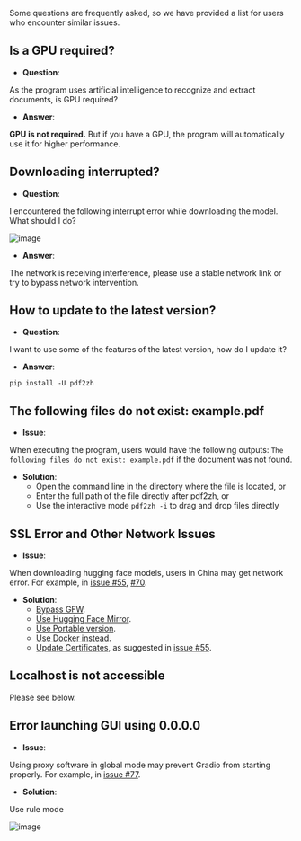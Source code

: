 <!-- CHUNK ID: chunk_BBFC419C  CHUNK TYPE: paragraph START_LINE:1 -->
Some questions are frequently asked, so we have provided a list for users who encounter similar issues.

<!-- CHUNK ID: chunk_2B5D23E7  CHUNK TYPE: header START_LINE:3 -->
## Is a GPU required?
<!-- CHUNK ID: chunk_A85F81AE  CHUNK TYPE: list START_LINE:4 -->
- **Question**:  
<!-- CHUNK ID: chunk_8E573398  CHUNK TYPE: paragraph START_LINE:5 -->
As the program uses artificial intelligence to recognize and extract documents, is GPU required?

<!-- CHUNK ID: chunk_FE846FC9  CHUNK TYPE: list START_LINE:7 -->
- **Answer**:  
<!-- CHUNK ID: chunk_63C892F6  CHUNK TYPE: paragraph START_LINE:8 -->
**GPU is not required.** But if you have a GPU, the program will automatically use it for higher performance.

<!-- CHUNK ID: chunk_610DD2DC  CHUNK TYPE: header START_LINE:10 -->
## Downloading interrupted?
<!-- CHUNK ID: chunk_A85F81AE  CHUNK TYPE: list START_LINE:11 -->
- **Question**:  
<!-- CHUNK ID: chunk_53B66922  CHUNK TYPE: paragraph START_LINE:12 -->
I encountered the following interrupt error while downloading the model. What should I do?

<!-- CHUNK ID: chunk_663B9855  CHUNK TYPE: image START_LINE:14 -->
  ![image](https://github.com/user-attachments/assets/3c4eed44-3d9b-4e2f-a224-a58edca718c2)

<!-- CHUNK ID: chunk_FE846FC9  CHUNK TYPE: list START_LINE:16 -->
- **Answer**:  
<!-- CHUNK ID: chunk_2A133C40  CHUNK TYPE: paragraph START_LINE:17 -->
The network is receiving interference, please use a stable network link or try to bypass network intervention.

<!-- CHUNK ID: chunk_ABB33668  CHUNK TYPE: header START_LINE:19 -->
## How to update to the latest version?
<!-- CHUNK ID: chunk_A85F81AE  CHUNK TYPE: list START_LINE:20 -->
- **Question**:  
<!-- CHUNK ID: chunk_981A22AF  CHUNK TYPE: paragraph START_LINE:21 -->
I want to use some of the features of the latest version, how do I update it?

<!-- CHUNK ID: chunk_FE846FC9  CHUNK TYPE: list START_LINE:23 -->
- **Answer**:  
<!-- CHUNK ID: chunk_E6E8A1D1  CHUNK TYPE: paragraph START_LINE:24 -->
`pip install -U pdf2zh`


<!-- CHUNK ID: chunk_9FB0E3EA  CHUNK TYPE: header START_LINE:27 -->
## The following files do not exist: example.pdf
<!-- CHUNK ID: chunk_22B1E6C4  CHUNK TYPE: list START_LINE:28 -->
- **Issue**:  
<!-- CHUNK ID: chunk_FAB807CC  CHUNK TYPE: paragraph START_LINE:29 -->
When executing the program, users would have the following outputs: `The following files do not exist: example.pdf` if the document was not found.

<!-- CHUNK ID: chunk_E7371FD6  CHUNK TYPE: list START_LINE:31 -->
- **Solution**:
  - Open the command line in the directory where the file is located, or
  - Enter the full path of the file directly after pdf2zh, or
  - Use the interactive mode `pdf2zh -i` to drag and drop files directly


<!-- CHUNK ID: chunk_F523458B  CHUNK TYPE: header START_LINE:37 -->
## SSL Error and Other Network Issues
<!-- CHUNK ID: chunk_22B1E6C4  CHUNK TYPE: list START_LINE:38 -->
- **Issue**:  
<!-- CHUNK ID: chunk_DF99BBC1  CHUNK TYPE: paragraph START_LINE:39 -->
When downloading hugging face models, users in China may get network error. For example, in [issue #55](https://github.com/PDFMathTranslate/PDFMathTranslate-next/issues/55), [#70](https://github.com/PDFMathTranslate/PDFMathTranslate-next/issues/70).

<!-- CHUNK ID: chunk_AC4D20E5  CHUNK TYPE: list START_LINE:41 -->
- **Solution**:
  - [Bypass GFW](https://github.com/clash-verge-rev/clash-verge-rev).
  - [Use Hugging Face Mirror](https://hf-mirror.com/).
  - [Use Portable version](https://github.com/PDFMathTranslate/PDFMathTranslate-next?tab=readme-ov-file#method-ii-portable).
  - [Use Docker instead](https://github.com/PDFMathTranslate/PDFMathTranslate-next#docker).
  - [Update Certificates](https://stackoverflow.com/questions/51925384/unable-to-get-local-issuer-certificate-when-using-requests), as suggested in [issue #55](https://github.com/PDFMathTranslate/PDFMathTranslate-next/issues/55).

<!-- CHUNK ID: chunk_8AA448AC  CHUNK TYPE: header START_LINE:48 -->
## Localhost is not accessible
<!-- CHUNK ID: chunk_4E814B7B  CHUNK TYPE: paragraph START_LINE:49 -->
Please see below.

<!-- CHUNK ID: chunk_EA897629  CHUNK TYPE: header START_LINE:51 -->
## Error launching GUI using 0.0.0.0
<!-- CHUNK ID: chunk_22B1E6C4  CHUNK TYPE: list START_LINE:52 -->
- **Issue**:  
<!-- CHUNK ID: chunk_D65A22CE  CHUNK TYPE: paragraph START_LINE:53 -->
Using proxy software in global mode may prevent Gradio from starting properly. For example, in [issue #77](https://github.com/PDFMathTranslate/PDFMathTranslate-next/issues/77).

<!-- CHUNK ID: chunk_587F7FBA  CHUNK TYPE: list START_LINE:55 -->
- **Solution**:  
<!-- CHUNK ID: chunk_E7C819A4  CHUNK TYPE: paragraph START_LINE:56 -->
Use rule mode

<!-- CHUNK ID: chunk_E6DC933A  CHUNK TYPE: image START_LINE:58 -->
  ![image](https://github.com/user-attachments/assets/b1f2b16a-eb6a-4c03-995c-332ef1d82c96)